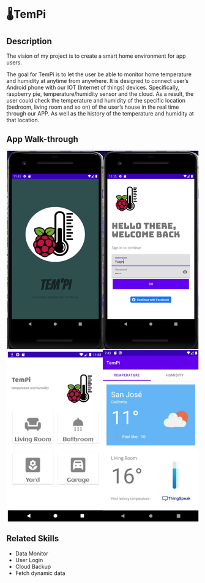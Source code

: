 
# 🌡️TemPi


## Description
The vision of my project is to create a smart home environment for app users. 

The goal for TemPi is to let the user be able to monitor home temperature and humidity at anytime from anywhere.
It  is designed to connect user’s Android phone with our IOT (Internet of things) devices. Specifically, raspberry pie, temperature/humidity sensor and the cloud. As a result, the user could check the temperature and humidity of the specific location (bedroom, living room and so on) of the user’s house in the real time through our APP. As well as the history of the temperature and humidity at that location.

## App Walk-through
<center class="half"> 
    <img src="load.png" width = "250"><img src="login.png" width = "250">
</center>
<center class="half"> 
    <img src="position.png" width = "250"><img src="temp.png" width = "250">
</center>

## Related Skills
* Data Monitor
* User Login
* Cloud Backup
* Fetch dynamic data
